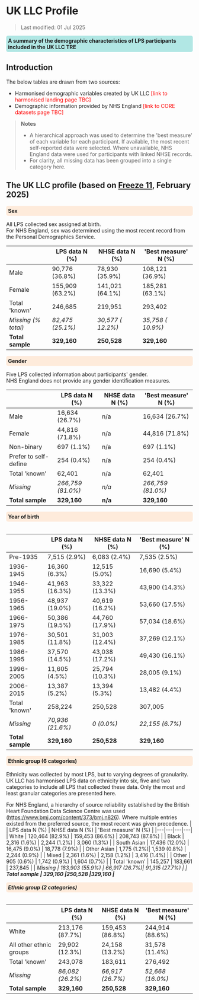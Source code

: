 # UK LLC Profile
>Last modified: 01 Jul 2025
<div style="background-color: rgba(0, 178, 169, 0.3); padding: 5px; border-radius: 5px;"><strong>A summary of the demographic characteristics of LPS participants included in the UK LLC TRE</strong></div>  

## Introduction  
The below tables are drawn from two sources:  
* Harmonised demographic variables created by UK LLC <span style="color:red">[link to harmonised landing page TBC]</span>
* Demographic information provided by NHS England <span style="color:red">[link to CORE datasets page TBC]</span>

> **Notes**  
>* A hierarchical approach was used to determine the 'best measure' of each variable for each participant. If available, the most recent self-reported data were selected. Where unavailable, NHS England data were used for participants with linked NHSE records. 
>* For clarity, all missing data has been grouped into a single category here. 

## The UK LLC profile (based on [Freeze 11](../Sample/freezes/freeze11.ipynb), February 2025)
<div style="background-color: rgba(255, 218, 185, 0.5); padding: 5px; border-radius: 5px;"><strong>Sex</strong></div>  

All LPS collected sex assigned at birth.  
For NHS England, sex was determined using the most recent record from the Personal Demographics Service.  

| | LPS data N (%)  | NHSE data N (%) | 'Best measure' N (%) |
|---|---|---|---|
| Male | 90,776 (36.8%) | 78,930 (35.9%) | 108,121 (36.9%) |
| Female | 155,909 (63.2%) | 141,021 (64.1%) | 185,281 (63.1%) | 
| Total 'known'| 246,685 | 219,951 | 293,402 |
| <i>Missing (% total) | <i>82,475 (25.1%)| <i>30,577 ( 12.2%) | <i>35,758 ( 10.9%) | 
| <b>Total sample | <b>329,160 |<b>250,528 |<b>329,160 |

<div style="background-color: rgba(255, 218, 185, 0.5); padding: 5px; border-radius: 5px;"><strong>Gender</strong></div>  

Five LPS collected information about participants' gender.  
NHS England does not provide any gender identification measures.  

| | LPS data N (%)  | NHSE data N (%) | 'Best measure' N (%) |
|---|---|---|---|
| Male | 16,634 (26.7%) | n/a | 16,634 (26.7%) |
| Female | 44,816 (71.8%) | n/a | 44,816 (71.8%) |
| Non-binary | 697 (1.1%) | n/a | 697 (1.1%) |
| Prefer to self-define | 254 (0.4%) | n/a | 254 (0.4%) |
| Total 'known' | 62,401 | n/a | 62,401|
| <i>Missing | <i>266,759 (81.0%)| <i>n/a | <i>266,759 (81.0%) |
| <b>Total sample | <b>329,160|<b>n/a | <b>329,160 |

<div style="background-color: rgba(255, 218, 185, 0.5); padding: 5px; border-radius: 5px;"><strong>Year of birth</strong></div>  
<br>


| | LPS data N (%)  | NHSE data N (%) | 'Best measure' N (%) |
|---|---|---|---|
| Pre-1935 | 7,515 (2.9%) | 6,083 (2.4%) | 7,535 (2.5%)  | 
| 1936-1945 | 16,360 (6.3%) |  12,515 (5.0%)| 16,690 (5.4%) | 
| 1946-1955 | 41,963 (16.3%) | 33,322 (13.3%) | 43,900 (14.3%) |
| 1956-1965 | 48,937 (19.0%) | 40,619 (16.2%) | 53,660 (17.5%) |
| 1966-1975 | 50,386 (19.5%) | 44,760 (17.9%) | 57,034 (18.6%) |
| 1976-1985 | 30,501 (11.8%) | 31,003 (12.4%) | 37,269 (12.1%) | 
| 1986-1995 | 37,570 (14.5%) | 43,038 (17.2%) | 49,430 (16.1%) | 
| 1996-2005 | 11,605 (4.5%) | 25,794 (10.3%) | 28,005 (9.1%) | 
| 2006-2015 | 13,387 (5.2%) | 13,394 (5.3%) | 13,482 (4.4%) | 
| Total 'known' | 258,224 | 250,528 | 307,005 | 
| <i>Missing |<i>70,936 (21.6%) | <i>0 (0.0%) | <i>22,155 (6.7%) |
| <b>Total sample | <b>329,160 |<b>250,528 |<b>329,160 |

<div style="background-color: rgba(255, 218, 185, 0.5); padding: 5px; border-radius: 5px;"><strong>Ethnic group (6 categories)</strong></div>  

Ethnicity was collected by most LPS, but to varying degrees of granularity. UK LLC has harmonised LPS data on ethnicity into six, five and two categories to include all LPS that collected these data.  Only the most and least granular categories are presented here.  

For NHS England, a hierarchy of source reliability established by the British Heart Foundation Data Science Centre was used (https://www.bmj.com/content/373/bmj.n826). Where multiple entries existed from the preferred source, the most recent was given precedence.
| | LPS data N (%)  | NHSE data N (%) | 'Best measure' N (%) |
|---|---|---|---|
| White | 120,464 (82.9%) | 159,453 (86.6%) | 208,743 (87.8%) | 
| Black | 2,316 (1.6%) | 2,244 (1.2%) | 3,060 (1.3%) |
| South Asian | 17,436 (12.0%) | 16,475 (9.0%) | 18,778 (7.9%) |
| Other Asian | 1,775 (1.2%)| 1,539 (0.8%) | 2,244 (0.9%) |
| Mixed | 2,361 (1.6%) | 2,158 (1.2%) | 3,416 (1.4%) |
| Other | 905 (0.6%) | 1,742 (0.9%) | 1,604 (0.7%) |
| Total 'known' | 145,257 | 183,661 | 237,845 |
| <i>Missing | <i> 183,903 (55.9%) | <i>66,917 (26.7%)| <i>91,315 (27.7%) |
| <b>Total sample | <b>329,160 |<b>250,528 |<b>329,160 |

<div style="background-color: rgba(255, 218, 185, 0.5); padding: 5px; border-radius: 5px;"><strong>Ethnic group (2 categories)</strong></div>  
<br>  

| | LPS data N (%)  | NHSE data N (%) | 'Best measure' N (%) |
|---|---|---|---|
| White | 213,176 (87.7%)| 159,453 (86.8%) | 244,914 (88.6%) | 
| All other ethnic groups | 29,902 (12.3%)| 24,158 (13.2%) | 31,578 (11.4%) |
| Total 'known' | 243,078 | 183,611 | 276,492 |
| <i>Missing | <i> 86,082 (26.2%) | <i>66,917 (26.7%)| <i>52,668 (16.0%) |
| <b>Total sample | <b>329,160 |<b>250,528 |<b>329,160 |